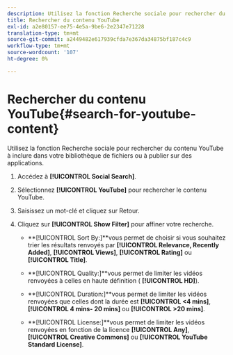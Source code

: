 ```yaml
---
description: Utilisez la fonction Recherche sociale pour rechercher du contenu YouTube à inclure dans votre bibliothèque de fichiers ou à publier sur des applications.
title: Rechercher du contenu YouTube
exl-id: a2e80157-ee75-4e5a-9be6-2e2347e71228
translation-type: tm+mt
source-git-commit: a2449482e617939cfda7e367da34875bf187c4c9
workflow-type: tm+mt
source-wordcount: '107'
ht-degree: 0%

---
```


# Rechercher du contenu YouTube{#search-for-youtube-content}

Utilisez la fonction Recherche sociale pour rechercher du contenu YouTube à inclure dans votre bibliothèque de fichiers ou à publier sur des applications.

1. Accédez à **[!UICONTROL Social Search]**.
1. Sélectionnez **[!UICONTROL YouTube]** pour rechercher le contenu YouTube.
1. Saisissez un mot-clé et cliquez sur Retour.
1. Cliquez sur **[!UICONTROL Show Filter]** pour affiner votre recherche.

   * **[!UICONTROL Sort By:]**vous permet de choisir si vous souhaitez trier les résultats renvoyés par **[!UICONTROL Relevance, Recently Added]**, **[!UICONTROL Views]**, **[!UICONTROL Rating]** ou **[!UICONTROL Title]**.

   * **[!UICONTROL Quality:]**vous permet de limiter les vidéos renvoyées à celles en haute définition ( **[!UICONTROL HD]**).

   * **[!UICONTROL Duration:]**vous permet de limiter les vidéos renvoyées que celles dont la durée est **[!UICONTROL <4 mins]**, **[!UICONTROL 4 mins- 20 mins]** ou **[!UICONTROL >20 mins]**.

   * **[!UICONTROL License:]**vous permet de limiter les vidéos renvoyées en fonction de la licence **[!UICONTROL Any]**, **[!UICONTROL Creative Commons]** ou **[!UICONTROL YouTube Standard License]**.
